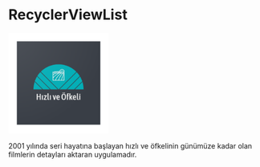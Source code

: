# RecyclerViewList

<p align="left">
  <img src="https://raw.githubusercontent.com/Yavuztmrrr/RecyclerViewList/main/images/laucnher.png" height="200" />
</p>
 2001 yılında seri hayatına başlayan hızlı ve öfkelinin günümüze kadar olan filmlerin detayları aktaran uygulamadır.
